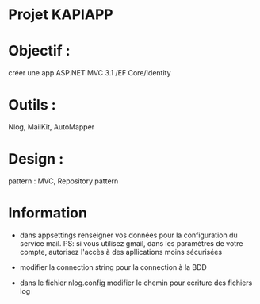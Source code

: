 # Projet KAPIAPP
# Objectif : 
créer une app ASP.NET MVC 3.1 /EF Core/Identity
# Outils :  
 Nlog, MailKit, AutoMapper
# Design : 
pattern : MVC, Repository pattern

# Information
- dans appsettings renseigner vos données 
pour la configuration du service mail.
PS: si vous utilisez gmail, dans les paramètres de votre compte, autorisez l'accès à des apllications moins sécurisées

- modifier la connection string pour la connection à la BDD

- dans le fichier nlog.config modifier le chemin pour ecriture des fichiers log

